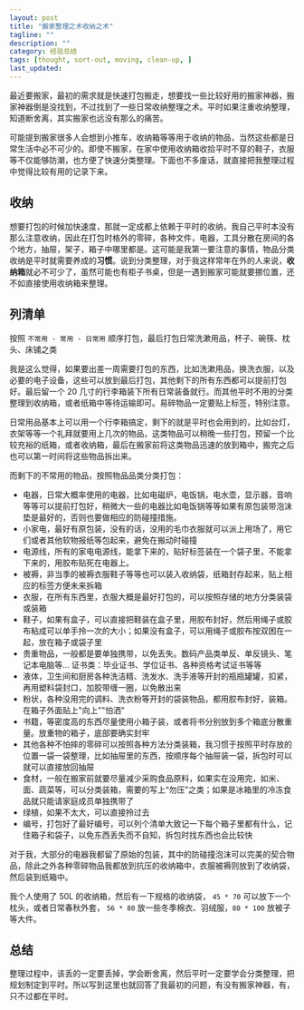```yaml
---
layout: post
title: "搬家整理之术收纳之术"
tagline: ""
description: ""
category: 经验总结
tags: [thought, sort-out, moving, clean-up, ]
last_updated:
---
```


最近要搬家，最初的需求就是快速打包搬走，想要找一些比较好用的搬家神器，搬家神器倒是没找到，不过找到了一些日常收纳整理之术。平时如果注重收纳整理，知道断舍离，其实搬家也远没有那么的痛苦。

可能提到搬家很多人会想到小推车，收纳箱等等用于收纳的物品，当然这些都是日常生活中必不可少的。即使不搬家，在家中使用收纳箱收拾平时不穿的鞋子，衣服等不仅能够防潮，也方便了快速分类整理。下面也不多废话，就直接把我整理过程中觉得比较有用的记录下来。

## 收纳
想要打包的时候加快速度，那就一定成都上依赖于平时的收纳，我自己平时本没有那么注意收纳，因此在打包时格外的零碎，各种文件，电器，工具分散在房间的各个地方，抽屉，架子，箱子中哪里都是。这可能是我第一要注意的事情，物品分类收纳是平时就需要养成的**习惯**。说到分类整理，对于我这样常年在外的人来说，**收纳箱**就必不可少了，虽然可能也有柜子书桌，但是一遇到搬家可能就要挪位置，还不如直接使用收纳箱来整理。

## 列清单

按照 `不常用 - 常用 - 日常用` 顺序打包，最后打包日常洗漱用品，杯子、碗筷、枕头、床铺之类

我是这么觉得，如果要出差一周需要打包的东西，比如洗漱用品，换洗衣服，以及必要的电子设备，这些可以放到最后打包，其他剩下的所有东西都可以提前打包好。最后留一个 20 几寸的行李箱装下所有日常装备就行。而其他平时不用的分类整理到收纳箱，或者纸箱中等待运输即可。易碎物品一定要贴上标签，特别注意。

日常用品基本上可以用一个行李箱搞定，剩下的就是平时也会用到的，比如台灯，衣架等等一个礼拜就要用上几次的物品，这类物品可以稍晚一些打包，预留一个比较充裕的纸箱，或者收纳箱，最后在搬家前将这类物品迅速的放到箱中，搬完之后也可以第一时间将这些物品拆出来。

而剩下的不常用的物品，按照物品品类分类打包：

- 电器，日常大概率使用的电器，比如电磁炉，电饭锅，电水壶，显示器，音响等等可以提前打包好，稍微大一些的电器比如电饭锅等等如果有原包装带泡沫垫是最好的，否则也要做相应的防碰撞措施。
- 小家电，最好有原包装，没有的话，没用的毛巾衣服就可以派上用场了，用它们或者其他软物报纸等包起来，避免在搬动时碰撞
- 电源线，所有的家电电源线，能拿下来的，贴好标签装在一个袋子里，不能拿下来的，用胶布贴死在电器上。
- 被褥，非当季的被褥衣服鞋子等等也可以装入收纳袋，纸箱封存起来，贴上相应的标签方便未来拆箱
- 衣服，在所有东西里，衣服大概是最好打包的，可以按照存储的地方分类装袋或装箱
- 鞋子，如果有盒子，可以直接把鞋装在盒子里，用胶布封好，然后用绳子或胶布粘成可以单手拎一次的大小；如果没有盒子，可以用绳子或胶布按双困在一起，放在箱子或袋子里
- 贵重物品，一般都是要单独携带，以免丢失。数码产品类单反、单反镜头、笔记本电脑等... 证书类：毕业证书、学位证书、各种资格考试证书等等
- 液体，卫生间和厨房各种洗洁精、洗发水、洗手液等开封的瓶瓶罐罐，扣紧，再用塑料袋封口，加胶带缠一圈，以免散出来
- 粉状，各种没用完的调料、洗衣粉等开封的袋装物品，都用胶布封好，装箱。在箱子外面贴上"向上""怕洒"
- 书籍，等密度高的东西尽量使用小箱子装，或者将书分别放到多个箱底分散重量。放重物的箱子，底部要确实封牢
- 其他各种不怕摔的零碎可以按照各种方法分类装箱，我习惯于按照平时存放的位置一袋一袋整理，比如抽屉里的东西，按顺序每个抽屉装一袋，拆包时可以就可以直接放回抽屉
- 食材，一般在搬家前就要尽量减少采购食品原料，如果实在没用完，如米、面、蔬菜等，可以分类装箱，需要的写上“勿压”之类；如果是冰箱里的冷冻食品就只能请家庭成员单独携带了
- 绿植，如果不太大，可以直接拎过去
- 编号，打包好了最好编号，可以列个清单大致记一下每个箱子里都有什么，记住箱子和袋子，以免东西丢失而不自知，拆包时找东西也会比较快

对于我，大部分的电器我都留了原始的包装，其中的防碰撞泡沫可以完美的契合物品，除此之外各种零碎物品我都放到抗压的收纳箱中，衣服被褥则放到了收纳袋，然后装到纸箱中。

我个人使用了 50L 的收纳箱，然后有一下规格的收纳袋， `45 * 70` 可以放下一个枕头，或者日常春秋外套， `56 * 80` 放一些冬季棉衣、羽绒服，`80 * 100` 放被子等大件。

## 总结
整理过程中，该丢的一定要丢掉，学会断舍离，然后平时一定要学会分类整理，把规划制定到平时。所以写到这里也就回答了我最初的问题，有没有搬家神器，有，只不过都在平时。

